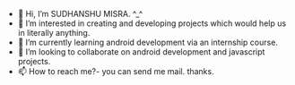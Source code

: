- 👋 Hi, I’m SUDHANSHU MISRA. ^_^
- 👀 I’m interested in creating and developing projects which would help us in literally anything.
- 🌱 I’m currently learning android development via an internship course.
- 💞️ I’m looking to collaborate on android development and javascript projects.
- 📫 How to reach me?- you can send me mail. thanks.
